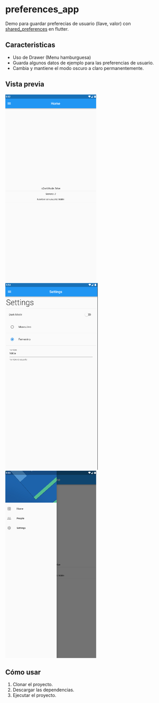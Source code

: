 # preferences_app

Demo para guardar preferecias de usuario (llave, valor) con [shared_preferences](https://pub.dev/packages/shared_preferences) en flutter. 

## Caracteristicas

* Uso de Drawer (Menu hamburguesa)
* Guarda algunos datos de ejemplo para las preferencias de usuario.
* Cambia y mantiene el modo oscuro a claro permanentemente.

## Vista previa
![Screenshot](screenshots/home.png)
![Screenshot](screenshots/settings.png)
![Screenshot](screenshots/menu.png)

## Cómo usar
1. Clonar el proyecto.
2. Descargar las dependencias.
3. Ejecutar el proyecto.
